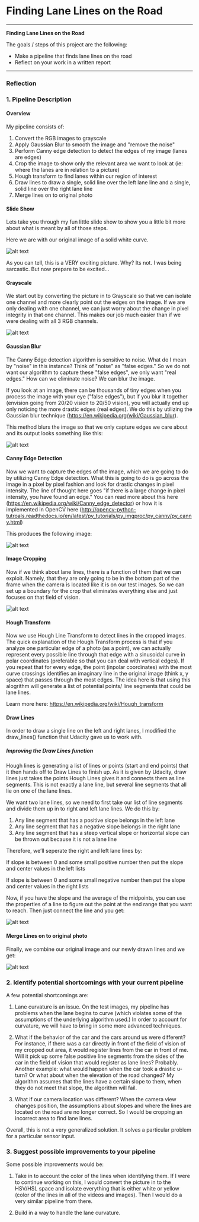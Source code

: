 # **Finding Lane Lines on the Road** 

---

**Finding Lane Lines on the Road**

The goals / steps of this project are the following:
* Make a pipeline that finds lane lines on the road
* Reflect on your work in a written report


[//]: # (Image References)

[image1]: ./test_images/solidWhiteCurve.jpg "Picture before any processing"
[image2]: ./test_images/grayscale_solidWhiteCurve.jpg "Grayscale"
[image3]: ./test_images/blur_solidWhiteCurve.jpg "Gaussian Blur (note how the features are slightly less distinctive than the previous picture"
[image4]: ./test_images/canny_edges_solidWhiteCurve.jpg "Canny Edge Detection"
[image5]: ./test_images/cropped_solidWhiteCurve.jpg "Crop it like its hot"
[image6]: ./test_images/hough_solidWhiteCurve.jpg "Hough Transform"
[image7]: ./test_images/output_solidWhiteCurve.jpg "Final Image with Lanes Drawn"

---

### Reflection

### 1. Pipeline Description

#### Overview

My pipeline consists of:
1. Convert the RGB images to grayscale
2. Apply Gaussian Blur to smooth the image and "remove the noise"
3. Perform Canny edge detection to detect the edges of my image (lanes are edges)
4. Crop the image to show only the relevant area we want to look at (ie: where the lanes are in relation to a picture)
5. Hough transform to find lanes within our region of interest 
6. Draw lines to draw a single, solid line over the left lane line and a single, solid line over the right lane line
7. Merge lines on to original photo

#### Slide Show

Lets take you through my fun little slide show to show you a little bit more about what is meant by all of those steps.

Here we are with our original image of a solid white curve. 

![alt text][image1]

As you can tell, this is a VERY exciting picture. Why? Its not. I was being sarcastic. But now prepare to be excited...

#### Grayscale

We start out by converting the picture in to Grayscale so that we can isolate one channel and more clearly point out the edges on the image. If we are only dealing with one channel, we can just worry about the change in pixel integrity in that one channel. This makes our job much easier than if we were dealing with all 3 RGB channels.

![alt text][image2]

#### Gaussian Blur

The Canny Edge detection algorithm is sensitive to noise. What do I mean by "noise" in this instance? Think of "noise" as "false edges." So we do not want our algorithm to capture these "false edges", we only want "real edges." How can we eliminate noise? We can blur the image. 

If you look at an image, there can be thousands of tiny edges when you process the image with your eye ("false edges"), but if you blur it together (envision going from 20/20 vision to 20/50 vision), you will actually end up only noticing the more drastic edges (real edges). We do this by utilizing the Gaussian blur technique (https://en.wikipedia.org/wiki/Gaussian_blur).

This method blurs the image so that we only capture edges we care about and its output looks something like this: 

![alt text][image3]

#### Canny Edge Detection

Now we want to capture the edges of the image, which we are going to do by utilizing Canny Edge detection. What this is going to do is go across the image in a pixel by pixel fashion and look for drastic changes in pixel intensity. The line of thought here goes "if there is a large change in pixel intensity, you have found an edge." You can read more about this here (https://en.wikipedia.org/wiki/Canny_edge_detector) or how it is implemented in OpenCV here (http://opencv-python-tutroals.readthedocs.io/en/latest/py_tutorials/py_imgproc/py_canny/py_canny.html)

This produces the following image:

![alt text][image4]

#### Image Cropping

Now if we think about lane lines, there is a function of them that we can exploit. Namely, that they are only going to be in the bottom part of the frame when the camera is located like it is on our test images. So we can set up a boundary for the crop that eliminates everything else and just focuses on that field of vision.

![alt text][image5]

#### Hough Transform

Now we use Hough Line Transform to detect lines in the cropped images. The quick explanation of the Hough Transform process is that if you analyze one particular edge of a photo (as a point), we can actually represent every possible line through that edge with a sinusoidal curve in polar coordinates (preferable so that you can deal with vertical edges). If you repeat that for every edge, the point (inpolar coordinates) with the most curve crossings identifies an imaginary line in the original image (think x, y space) that passes through the most edges. The idea here is that using this alogrithm will generate a list of potential points/ line segments that could be lane lines.

Learn more here: https://en.wikipedia.org/wiki/Hough_transform

#### Draw Lines

In order to draw a single line on the left and right lanes, I modified the draw_lines() function that Udacity gave us to work with. 

##### Improving the Draw Lines function
Hough lines is generating a list of lines or points (start and end points) that it then hands off to Draw Lines to finish up. As it is given by Udacity, draw lines just takes the points Hough Lines gives it and connects them as line segments. This is not exactly a lane line, but several line segments that all lie on one of the lane lines.

We want two lane lines, so we need to first take our list of line segments and divide them up in to right and left lane lines. We do this by: 
1. Any line segment that has a positive slope belongs in the left lane
2. Any line segment that has a negative slope belongs in the right lane
3. Any line segment that has a steep vertical slope or horizontal slope can be thrown out because it is not a lane line

Therefore, we’ll seperate the right and left lane lines by:
 
If slope is between 0 and some small positive number then put the slope and center values in the left lists

If slope is between 0 and some small negative number then put the slope and center values in the right lists

Now, if you have the slope and the average of the midpoints, you can use the properties of a line to figure out the point at the end range that you want to reach. Then just connect the line and you get:

![alt text][image6]

#### Merge Lines on to original photo

Finally, we combine our original image and our newly drawn lines and we get:

![alt text][image7]

### 2. Identify potential shortcomings with your current pipeline

A few potential shortcomings are:

1. Lane curvature is an issue. On the test images, my pipeline has problems when the lane begins to curve (which violates some of the assumptions of the underlying algorithm used.) In order to account for curvature, we will have to bring in some more advanced techniques.

2. What if the behavior of the car and the cars around us were different? For instance, if there was a car directly in front of the field of vision of my cropped out area, it would register lines from the car in front of me. Will it pick up some false positive line segments from the sides of the car in the field of vision that would register as lane lines? Probably. Another example: what would happen when the car took a drastic u-turn? Or what about when the elevation of the road changed? My algorithm assumes that the lines have a certain slope to them, when they do not meet that slope, the algorithm will fail. 

3. What if our camera location was different? When the camera view changes position, the assumptions about slopes and where the lines are located on the road are no longer correct. So I would be cropping an incorrect area to find lane lines. 

Overall, this is not a very generalized solution. It solves a particular problem for a particular sensor input.


### 3. Suggest possible improvements to your pipeline

Some possible improvements would be: 

1. Take in to account the color of the lines when identifying them. If I were to continue working on this, I would convert the picture in to the HSV/HSL space and isolate everything that is either white or yellow (color of the lines in all of the videos and images). Then I would do a very similar pipeline from there.

2. Build in a way to handle the lane curvature.
